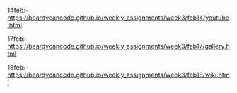 14feb:- https://beardycancode.github.io/weekly_assignments/week3/feb14/youtube.html


17feb:- https://beardycancode.github.io/weekly_assignments/week3/feb17/gallery.html


18feb:- https://beardycancode.github.io/weekly_assignments/week3/feb18/wiki.html
